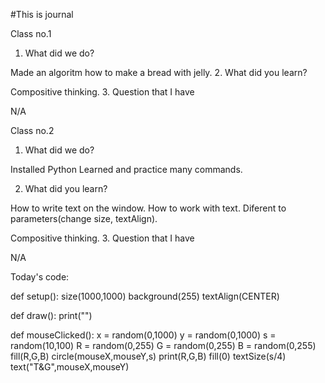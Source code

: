 #This is journal

Class no.1

1. What did we do?

Made an algoritm how to make a bread with jelly.
2. What did you learn?

Compositive thinking.
3. Question that I have

N/A



Class no.2

1. What did we do?

Installed Python
Learned and practice many commands.

2. What did you learn?

How to write text on the window. 
How to work with text. Diferent to parameters(change size, textAlign).

Compositive thinking.
3. Question that I have

N/A

Today's code:

def setup():
    size(1000,1000)
    background(255)
    textAlign(CENTER)

def draw():
    print("")
    
def mouseClicked():
     x = random(0,1000)
     y = random(0,1000)
     s = random(10,100)
     R = random(0,255)
     G = random(0,255)
     B = random(0,255)
     fill(R,G,B)
     circle(mouseX,mouseY,s)
     print(R,G,B)
     fill(0)
     textSize(s/4)
    text("T&G",mouseX,mouseY)

